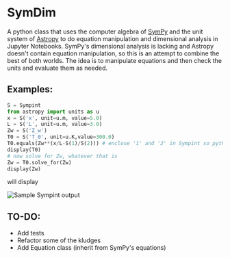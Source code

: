 # SymDim
A python class that uses the computer algebra of [SymPy](https://github.com/sympy/sympy) and the unit system of [Astropy](https://github.com/astropy/astropy) to do equation manipulation and dimensional analysis in Jupyter Notebooks.  SymPy's dimensional analysis is lacking and Astropy doesn't contain equation manipulation, so this is an attempt to combine the best of both worlds.  The idea is to manipulate equations and then check the units and evaluate them as needed.

## Examples:
```python
S = Sympint
from astropy import units as u
x = S('x', unit=u.m, value=5.0)
L = S('L', unit=u.m, value=3.0)
Zw = S('Z_w')
T0 = S('T_0', unit=u.K,value=300.0)
T0.equals(Zw**(x/L-S(1)/S(2))) # enclose '1' and '2' in Sympint so python doesn't evaluate 1/2 as 0.5
display(T0)
# now solve for Zw, whatever that is
Zw = T0.solve_for(Zw)
display(Zw)
```

will display

![Sample Sympint output](https://raw.githubusercontent.com/AndrewChap/sympint/master/images/sympint.png)

## TO-DO:
* Add tests
* Refactor some of the kludges
* Add Equation class (inherit from SymPy's equations)
